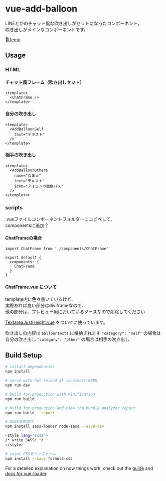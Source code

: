 # vue-add-balloon

LINEとかのチャット風な吹き出しがセットになったコンポーネント。  
吹き出しがメインなコンポーネントです。  


💬<a href="https://nananakamura.github.io/c/vue-add-balloon/index.html" target="_blank">Demo</a>


## Usage

### HTML
#### チャット風フレーム（吹き出しセット）
```
<template>
  <ChatFrame />
</template>
```

#### 自分の吹き出し
```
<template>
  <AddBalloonSelf
    text="テキスト"
  />
</template>
```

#### 相手の吹き出し
```
<template>
  <AddBalloonOthers
    name="なまえ"
    text="テキスト"
    icon="アイコンの画像パス"
  />
</template>
```


### scripts

.vueファイルコンポーネントフォルダーにコピペして、  
componentsに追加？

#### ChatFrameの場合
```
import ChatFrame from './components/ChatFrame'

export default {
  components: {
    ChatFrame
  }
}
```

#### ChatFrame.vue について

template内に色々書いているけど、  
実際あれば良い部分はdiv.frameなので、  
他の部分は、プレビュー用においているソースなので削除してください

[TextareaJustHeight.vue](https://github.com/NanaNakamura/vue-textarea-justheight) をついでに使っています。

吹き出しの内容は `balloonTexts` に格納されます
`"category": "self"` の場合は自分の吹き出し
`"category": "other"` の場合は相手の吹き出し


## Build Setup

``` bash
# install dependencies
npm install

# serve with hot reload at localhost:8080
npm run dev

# build for production with minification
npm run build

# build for production and view the bundle analyzer report
npm run build --report

# SCSSを有効化
npm install sass-loader node-sass --save-dev

<style lang="scss">
/* write SASS! */
</style>

# reset CSSをインストール
npm install --save formula-css
```

For a detailed explanation on how things work, check out the [guide](http://vuejs-templates.github.io/webpack/) and [docs for vue-loader](http://vuejs.github.io/vue-loader).
